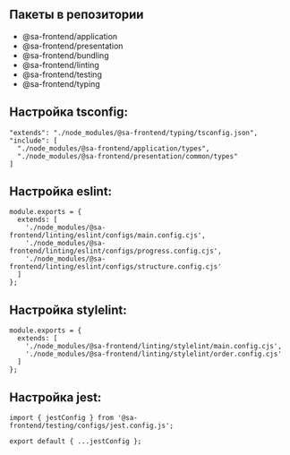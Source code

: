 ## Пакеты в репозитории

- @sa-frontend/application
- @sa-frontend/presentation
- @sa-frontend/bundling
- @sa-frontend/linting
- @sa-frontend/testing
- @sa-frontend/typing

## Настройка tsconfig:
```
"extends": "./node_modules/@sa-frontend/typing/tsconfig.json",
"include": [
  "./node_modules/@sa-frontend/application/types",
  "./node_modules/@sa-frontend/presentation/common/types"
]
```

## Настройка eslint:
```
module.exports = {
  extends: [
    './node_modules/@sa-frontend/linting/eslint/configs/main.config.cjs',
    './node_modules/@sa-frontend/linting/eslint/configs/progress.config.cjs',
    './node_modules/@sa-frontend/linting/eslint/configs/structure.config.cjs'
  ]
};
```

## Настройка stylelint:
```
module.exports = {
  extends: [
    './node_modules/@sa-frontend/linting/stylelint/main.config.cjs',
    './node_modules/@sa-frontend/linting/stylelint/order.config.cjs'
  ]
};
```

## Настройка jest:
```
import { jestConfig } from '@sa-frontend/testing/configs/jest.config.js';

export default { ...jestConfig };
```
